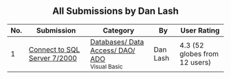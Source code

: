 ﻿<div align="center">

## All Submissions by Dan Lash

</div>

No.  | Submission | Category | By   | User Rating
---- | ---------- | -------- | ---- | -----------
1 | [Connect to SQL Server 7/2000<br />](https://github.com/Planet-Source-Code/dan-lash-connect-to-sql-server-7-2000__1-25129) | [Databases/ Data Access/ DAO/ ADO<br /><sup>Visual Basic</sup>](../ByCategory/databases-data-access-dao-ado__1-6.md) | Dan Lash | 4.3 (52 globes from 12 users)

